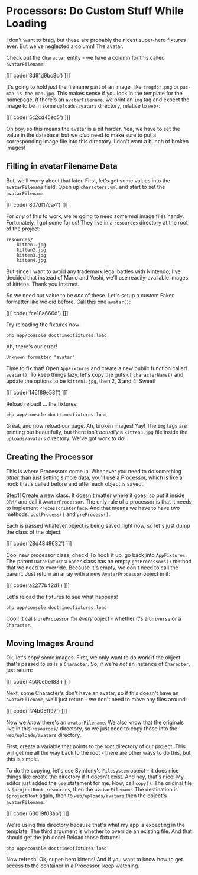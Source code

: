 # Processors: Do Custom Stuff While Loading

I don't want to brag, but these are probably the nicest super-hero fixtures
ever. But we've neglected a column! The avatar.

Check out the `Character` entity - we have a column for this called `avatarFilename`:

[[[ code('3d91d9bc8b') ]]]

It's going to hold *just* the filename part of an image, like `trogdor.png`
or `pac-man-is-the-man.jpg`. This makes sense if you look in the template
for the homepage. *If* there's an `avatarFilename`, we print an `img` tag
and expect the image to be in some `uploads/avatars` directory, relative
to `web/`:

[[[ code('5c2cd45ec5') ]]]

Oh boy, so this means the avatar is a bit harder. Yea, we have to set the
value in the database, but we *also* need to make sure to put a corresponding
image file into this directory. I don't want a bunch of broken images!

## Filling in avatarFilename Data

But, we'll worry about that later. First, let's get some values into the
`avatarFilename` field. Open up `characters.yml` and start to set the `avatarFilename`.

[[[ code('807df17ca4') ]]]

For *any* of this to work, we're going to need some *real* image files handy.
Fortunately, I got some for us! They live in a `resources` directory at the
root of the project:

```
resources/
    kitten1.jpg
    kitten2.jpg
    kitten3.jpg
    kitten4.jpg
```

But since I want to avoid any trademark legal battles with Nintendo, I've
decided that instead of Mario and Yoshi, we'll use readily-available images
of kittens. Thank you Internet.

So we need our value to be *one* of these. Let's setup a custom Faker formatter
like we did before. Call this one `avatar()`:

[[[ code('fce18a666d') ]]]

Try reloading the fixtures now:

```
php app/console doctrine:fixtures:load
```

Ah, there's our error!

    Unknown formatter "avatar"

Time to fix that! Open `AppFixtures` and create a new public function called
`avatar()`. To keep things lazy, let's copy the guts of `characterName()`
and update the options to be `kitten1.jpg`, then 2, 3 and 4. Sweet!

[[[ code('146f89e53f') ]]]

Reload reload! ... the fixtures:

```
php app/console doctrine:fixtures:load
```

Great, and now reload our page. Ah, broken images! Yay! The `img` tags are
printing out beautifully, but there isn't *actually* a `kitten3.jpg` file
inside the `uploads/avatars` directory. We've got work to do!

## Creating the Processor

This is where Processors come in. Whenever you need to do something *other*
than just setting simple data, you'll use a Processor, which is like a hook
that's called before and after each object is saved.

Step1! Create a new class. It doesn't matter where it goes, so put it inside
`ORM/` and call it `AvatarProcessor`. The only rule of a processor is that
it needs to implement `ProcessorInterface`. And that means we have to have
two methods: `postProcess()` and `preProcess()`.

Each is passed whatever object is being saved right now, so let's just dump
the class of the object:

[[[ code('28d4848632') ]]]

Cool new processor class, check! To hook it up, go back into `AppFixtures`.
The parent `DataFixturesLoader` class has an empty `getProcessors()` method
that we need to override. Because it's empty, we don't need to call the parent.
Just return an array with a new `AvatarProcessor` object in it:

[[[ code('a2277b42d1') ]]]

Let's reload the fixtures to see what happens!

```
php app/console doctrine:fixtures:load
```

Cool! It calls `preProcessor` for *every* object - whether it's a `Universe`
or a `Character`.

## Moving Images Around

Ok, let's copy some images. First, we only want to do work if the object
that's passed to us is a `Character`. So, if we're *not* an instance of
`Character`, just return:

[[[ code('4b00ebe183') ]]]

Next, some Character's don't have an avatar, so if this doesn't have an
`avatarFilename`, we'll just return - we don't need to move any files around:

[[[ code('f74b051f97') ]]]

Now we *know* there's an `avatarFilename`. We also know that the originals
live in this `resources/` directory, so we just need to copy those into the
`web/uploads/avatars` directory.

First, create a variable that points to the root directory of our project.
This will get me all the way back to the root - there are other ways to do
this, but this is simple.

To do the copying, let's use Symfony's `Filesystem` object - it does nice
things like create the directory if it doesn't exist. And hey, that's nice!
My editor just added the `use` statement for me. Now, call `copy()`. The
original file is `$projectRoot`, `resources`, then the `avatarFilename`.
The destination is `$projectRoot` again, then to `web/uploads/avatars` then
the object's `avatarFilename`:

[[[ code('63019f03ab') ]]]

We're using this directory because that's what my app is expecting in the
template. The third argument is whether to override an existing file. And
that should get the job done! Reload those fixtures!

```
php app/console doctrine:fixtures:load
```

Now refresh! Ok, super-hero kittens! And if you want to know how to get
access to the container in a Processor, keep watching.
